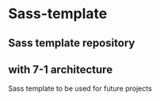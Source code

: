 # Sass-template

## Sass template repository

## with 7-1 architecture

Sass template to be used for future projects  
